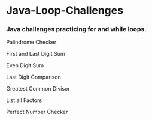 # Java-Loop-Challenges

### Java challenges practicing for and while loops.


Palindrome Checker

First and Last Digit Sum

Even Digit Sum

Last Digit Comparison

Greatest Common Divisor

List all Factors

Perfect Number Checker
